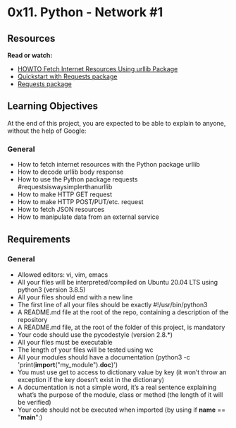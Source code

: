 # 0x11. Python - Network #1

## Resources

**Read or watch:**

* <a href="https://intranet.alxswe.com/rltoken/KoRrs5dVWsb-B82e-M1TQQ">HOWTO Fetch Internet Resources Using urllib Package</a>
* <a href="https://intranet.alxswe.com/rltoken/OGcRGPr7TSWtzypDd0ZibQ">Quickstart with Requests package</a>
* <a href="https://intranet.alxswe.com/rltoken/dUNaNQrV2bMSstILitQbXQ">Requests package</a>

## Learning Objectives

At the end of this project, you are expected to be able to explain to anyone, without the help of Google:

### General

* How to fetch internet resources with the Python package urllib
* How to decode urllib body response
* How to use the Python package requests #requestsiswaysimplerthanurllib
* How to make HTTP GET request
* How to make HTTP POST/PUT/etc. request
* How to fetch JSON resources
* How to manipulate data from an external service

## Requirements

### General

* Allowed editors: vi, vim, emacs
* All your files will be interpreted/compiled on Ubuntu 20.04 LTS using python3 (version 3.8.5)
* All your files should end with a new line
* The first line of all your files should be exactly #!/usr/bin/python3
* A README.md file at the root of the repo, containing a description of the repository
* A README.md file, at the root of the folder of this project, is mandatory
* Your code should use the pycodestyle (version 2.8.*)
* All your files must be executable
* The length of your files will be tested using wc
* All your modules should have a documentation (python3 -c 'print(__import__("my_module").__doc__)')
* You must use get to access to dictionary value by key (it won’t throw an exception if the key doesn’t exist in the dictionary)
* A documentation is not a simple word, it’s a real sentence explaining what’s the purpose of the module, class or method (the length of it will be verified)
* Your code should not be executed when imported (by using if __name__ == "__main__":)
